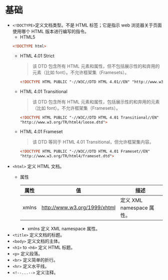 # 基础

* `<!DOCTYPE>`定义文档类型。不是 HTML 标签；它是指示 web 浏览器关于页面使用哪个 HTML 版本进行编写的指令。
    - HTML5 
    ```html
    <!DOCTYPE html>
    ```
    - HTML 4.01 Strict
      > 该 DTD 包含所有 HTML 元素和属性，但不包括展示性的和弃用的元素（比如 font）。不允许框架集（Framesets）。
        ```html
        <!DOCTYPE HTML PUBLIC "-//W3C//DTD HTML 4.01//EN" "http://www.w3.org/TR/html4/strict.dtd">
        ```
    - HTML 4.01 Transitional
        > 该 DTD 包含所有 HTML 元素和属性，包括展示性的和弃用的元素（比如 font）。不允许框架集（Framesets）。
        ```html
        <!DOCTYPE HTML PUBLIC "-//W3C//DTD HTML 4.01 Transitional//EN" 
        "http://www.w3.org/TR/html4/loose.dtd">
        ```
    - HTML 4.01 Frameset
        > 该 DTD 等同于 HTML 4.01 Transitional，但允许框架集内容。
        ```html
        <!DOCTYPE HTML PUBLIC "-//W3C//DTD HTML 4.01 Frameset//EN" 
        "http://www.w3.org/TR/html4/frameset.dtd">
        ```
* `<html>`	定义 HTML 文档。
    - 属性

        |属性| 值 | 描述|
        |--- | ---| ---|
        |xmlns|http://www.w3.org/1999/xhtml | 定义 XML namespace 属性。|

        + xmlns		定义 XML namespace 属性。
* `<title>`	定义文档的标题。
* `<body>`	定义文档的主体。
* `<h1>` to `<h6>`	定义 HTML 标题。
* `<p>`	定义段落。
* `<br>`	定义简单的折行。
* `<hr>`	定义水平线。
* `<!--...-->`	定义注释。
